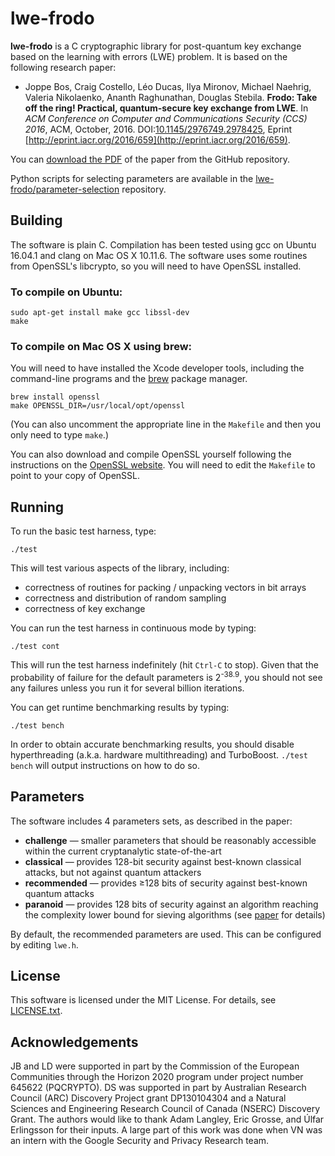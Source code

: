 # lwe-frodo

**lwe-frodo** is a C cryptographic library for post-quantum key exchange based on the learning with errors (LWE) problem.  It is based on the following research paper:

- Joppe Bos, Craig Costello, Léo Ducas, Ilya Mironov, Michael Naehrig, Valeria Nikolaenko, Ananth Raghunathan, Douglas Stebila.  **Frodo: Take off the ring!  Practical, quantum-secure key exchange from LWE**.  In *ACM Conference on Computer and Communications Security (CCS) 2016*, ACM, October, 2016.  DOI:[10.1145/2976749.2978425](http://dx.doi.org/10.1145/2976749.2978425), Eprint [http://eprint.iacr.org/2016/659](http://eprint.iacr.org/2016/659).

You can [download the PDF](https://github.com/lwe-frodo/lwe-frodo/blob/master/LWE-Frodo-full-version.pdf) of the paper from the GitHub repository.

Python scripts for selecting parameters are available in the [lwe-frodo/parameter-selection](https://github.com/lwe-frodo/parameter-selection) repository.

## Building

The software is plain C.  Compilation has been tested using gcc on Ubuntu 16.04.1 and clang on Mac OS X 10.11.6.  The software uses some routines from OpenSSL's libcrypto, so you will need to have OpenSSL installed.

### To compile on Ubuntu:

	sudo apt-get install make gcc libssl-dev
	make

### To compile on Mac OS X using brew:

You will need to have installed the Xcode developer tools, including the command-line programs and the [brew](http://brew.sh) package manager.

	brew install openssl
	make OPENSSL_DIR=/usr/local/opt/openssl
	
(You can also uncomment the appropriate line in the `Makefile` and then you only need to type `make`.)

You can also download and compile OpenSSL yourself following the instructions on the [OpenSSL website](https://www.openssl.org/).  You will need to edit the `Makefile` to point to your copy of OpenSSL.

## Running

To run the basic test harness, type:

	./test
	
This will test various aspects of the library, including:

- correctness of routines for packing / unpacking vectors in bit arrays
- correctness and distribution of random sampling
- correctness of key exchange

You can run the test harness in continuous mode by typing:

	./test cont
	
This will run the test harness indefinitely (hit `Ctrl-C` to stop).  Given that the probability of failure for the default parameters is 2<sup>-38.9</sup>, you should not see any failures unless you run it for several billion iterations.

You can get runtime benchmarking results by typing:

	./test bench

In order to obtain accurate benchmarking results, you should disable hyperthreading (a.k.a. hardware multithreading) and TurboBoost.  `./test bench` will output instructions on how to do so.

## Parameters

The software includes 4 parameters sets, as described in the paper:

- **challenge** — smaller parameters that should be reasonably accessible within the current cryptanalytic state-of-the-art
- **classical** — provides 128-bit security against best-known classical attacks, but not against quantum attackers
- **recommended** — provides ≥128 bits of security against best-known quantum attacks
- **paranoid** — provides 128 bits of security against an algorithm reaching the complexity lower bound for sieving algorithms (see [paper](https://github.com/lwe-frodo/lwe-frodo/blob/master/LWE-Frodo-CCS-BCDMNNRS16.pdf) for details)

By default, the recommended parameters are used.  This can be configured by editing `lwe.h`.

## License

This software is licensed under the MIT License.  For details, see [LICENSE.txt](https://github.com/lwe-frodo/lwe-frodo/blob/master/LICENSE.txt).

## Acknowledgements

JB and LD were supported in part by the Commission of the European Communities through the Horizon 2020 program under project number 645622 (PQCRYPTO).  DS was supported in part by Australian Research Council (ARC) Discovery Project grant DP130104304 and a Natural Sciences and Engineering Research Council of Canada (NSERC) Discovery Grant.  The authors would like to thank Adam Langley, Eric Grosse, and Úlfar Erlingsson for their inputs. A large part of this work was done when VN was an intern with the Google Security and Privacy Research team.
